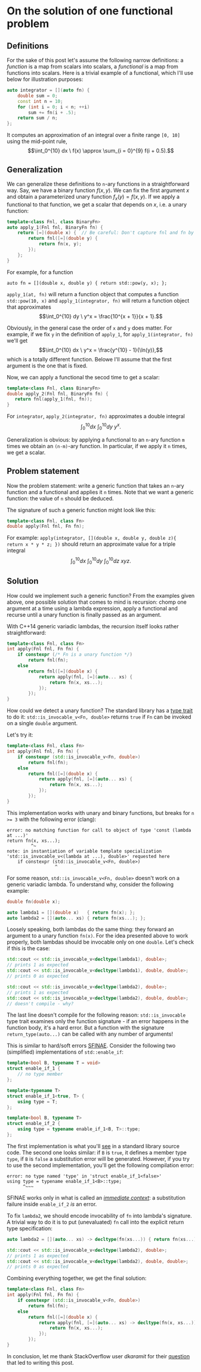 On the solution of one functional problem
=========================================

Definitions
-----------

For the sake of this post let's assume the following narrow definitions: a _function_ is a map from scalars into scalars, a _functional_ is a map from functions into scalars. Here is a trivial example of a functional, which I'll use below for illustration purposes:
```cpp
auto integrator = [](auto fn) {
    double sum = 0;
    const int n = 10;
    for (int i = 0; i < n; ++i)
        sum += fn(i + .5);
    return sum / n;
};
```

It computes an approximation of an integral over a finite range `[0, 10]` using the mid-point rule,
$$\int_0^{10} dx \ f(x) \approx \sum_{i = 0}^{9} f(i + 0.5).$$

Generalization
--------------

We can generalize these definitions to `n`-ary functions in a straightforward way. Say, we have a binary function $f(x, y)$. We can fix the first argument $x$ and obtain a parameterized unary function $f_x(y) = f(x, y)$. If we apply a functional to that function, we get a scalar that depends on $x$, i.e. a unary function:

```cpp
template<class Fnl, class BinaryFn>
auto apply_1(Fnl fnl, BinaryFn fn) {
    return [=](double x) {  // Be careful: Don't capture fnl and fn by reference!
        return fnl([=](double y) {
            return fn(x, y); 
        });
    };
}
```

For example, for a function
```
auto fn = [](double x, double y) { return std::pow(y, x); };
```
`apply_1(at, fn)` will return a function object that computes a function `std::pow(10, x)` and `apply_1(integrator, fn)` will return a function object that approximates $$\int_0^{10} dy \ y^x = \frac{10^{x + 1}}{x + 1}.$$

Obviously, in the general case the order of `x` and `y` does matter. For example, if we fix `y` in the definition of `apply_1`, for `apply_1(integrator, fn)` we'll get $$\int_0^{10} dx \ y^x = \frac{y^{10} - 1}{\ln(y)},$$ which is a totally different function. Belowe I'll assume that the first argument is the one that is fixed.

Now, we can apply a functional the secod time to get a scalar:
```cpp
template<class Fnl, class BinaryFn>
double apply_2(Fnl fnl, BinaryFn fn) {
   return fnl(apply_1(fnl, fn));
}
```

For `integrator`, `apply_2(integrator, fn)` approximates a double integral $$\int_0^{10} dx \ \int_0^{10} dy \ y^x.$$

Generalization is obvious: by applying a functional to an `n`-ary function `m` times we obtain an `(n-m)`-ary function. In particular, if we apply it `n` times, we get a scalar. 

Problem statement
-----------------

Now the problem statement: write a generic function that takes an `n`-ary function and a functional and applies it `n` times. Note that we want a generic function: the value of `n` should be deduced.

The signature of such a generic function might look like this:
```cpp
template<class Fnl, class Fn>
double apply(Fnl fnl, Fn fn);
```

For example: `apply(integrator, [](double x, double y, double z){ return x * y * z; })` should return an approximate value for a triple integral $$\int_0^{10} dx \ \int_0^{10} dy \ \int_0^{10} dz \ x y z.$$

Solution
--------

How could we implement such a generic function? From the examples given above, one possible solution that comes to mind is recursion: chomp one argument at a time using a lambda expression, apply a functional and recurse until a unary function is finally passed as an argument.

With C++14 generic variadic lambdas, the recursion itself looks rather straightforward:
```cpp
template<class Fnl, class Fn>
int apply(Fnl fnl, Fn fn) {
    if constexpr (/* Fn is a unary function */)
        return fnl(fn);
    else
        return fnl([=](double x) {
            return apply(fnl, [=](auto... xs) {
                return fn(x, xs...);
            });
        });
}
```

How could we detect a unary function? The standard library has a [type trait](https://en.cppreference.com/w/cpp/types/is_invocable) to do it: `std::is_invocable_v<Fn, double>` returns `true` if `Fn` can be invoked on a single `double` argument.

Let's try it:
```cpp
template<class Fnl, class Fn>
int apply(Fnl fnl, Fn fn) {
    if constexpr (std::is_invocable_v<Fn, double>)
        return fnl(fn);
    else
        return fnl([=](double x) {
            return apply(fnl, [=](auto... xs) {
                return fn(x, xs...);
            });
        });
}
```

This implementation works with unary and binary functions, but breaks for `n >= 3` with the following error (clang): 
```none
error: no matching function for call to object of type 'const (lambda at ...)'
return fn(x, xs...);
         ^~
note: in instantiation of variable template specialization 'std::is_invocable_v<(lambda at ...), double>' requested here
    if constexpr (std::is_invocable_v<Fn, double>)
                  ^
```

For some reason, `std::is_invocable_v<Fn, double>` doesn't work on a generic variadic lambda. To understand why, consider the following example:
```cpp
double fn(double x);

auto lambda1 = [](double x)   { return fn(x); };
auto lambda2 = [](auto... xs) { return fn(xs...); };
```

Loosely speaking, both lambdas do the same thing: they forward an argument to a unary function `fn(x)`. For the idea presented above to work properly, both lambdas should be invocable only on one `double`. Let's check if this is the case:
```cpp
std::cout << std::is_invocable_v<decltype(lambda1), double>;
// prints 1 as expected
std::cout << std::is_invocable_v<decltype(lambda1), double, double>;
// prints 0 as expected

std::cout << std::is_invocable_v<decltype(lambda2), double>;
// prints 1 as expected
std::cout << std::is_invocable_v<decltype(lambda2), double, double>;
// doesn't compile - why?
```

The last line doesn't compile for the following reason: `std::is_invocable` type trait examines only the function signature - if an error happens in the function body, it's a hard error. But a function with the signature `return_type(auto...)` can be called with any number of arguments!

This is similar to hard/soft errors [SFINAE](https://github.com/eugnsp/library/blob/master/cpp/templates.md#sfinae). Consider the following two (simplified) implementations of `std::enable_if`:
```cpp
template<bool B, typename T = void>
struct enable_if_1 {
    // no type member
};

template<typename T>
struct enable_if_1<true, T> {
    using type = T;
};

template<bool B, typename T>
struct enable_if_2 {
    using type = typename enable_if_1<B, T>::type;
};
```

The first implementation is what you'll [see](https://github.com/gcc-mirror/gcc/blob/releases/gcc-12/libstdc++-v3/include/std/type_traits#L2221-L2228) in a standard library source code. The second one looks similar: if `B` is `true`, it defines a member type `type`, if `B` is `false` a substitution error will be generated. However, if you try to use the second implementation, you'll get the following compilation error:
```none
error: no type named 'type' in 'struct enable_if_1<false>'
using type = typename enable_if_1<B>::type;
      ^~~~
```

SFINAE works only in what is called an [_immediate context_](https://stackoverflow.com/q/15260685): a substitution failure inside `enable_if_2` _is_ an error.

To fix `lambda2`, we should encode invocability of `fn` into lambda's signature. A trivial way to do it is to put (unevaluated) `fn` call into the explicit return type specification:
```cpp
auto lambda2 = [](auto... xs) -> decltype(fn(xs...)) { return fn(xs...); };

std::cout << std::is_invocable_v<decltype(lambda2), double>;
// prints 1 as expected
std::cout << std::is_invocable_v<decltype(lambda2), double, double>;
// prints 0 as expected
```

Combining everything together, we get the final solution:
```cpp
template<class Fnl, class Fn>
int apply(Fnl fnl, Fn fn) {
    if constexpr (std::is_invocable_v<Fn, double>)
        return fnl(fn);
    else
        return fnl([=](double x) {
            return apply(fnl, [=](auto... xs) -> decltype(fn(x, xs...)) {
                return fn(x, xs...);
            });
        });
}
```

In conclusion, let me thank StackOverflow user *dkaramit* for their [question](https://stackoverflow.com/q/71905195) that led to writing this post.
